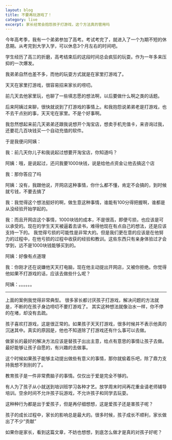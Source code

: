 ```yaml
---
layout: blog
title: 不要再玩游戏了！
category: live
excerpt: 家长经常会抱怨孩子打游戏，这个方法真的管用吗
---
```


今年高考季，我有一个弟弟参加了高考。考试考完了，就进入了一个为期不短的休息期。从考完到大学入学，可以休息3个月左右的时间吧。

学生经历了高三的折磨，高考结束后的这段时间总会疯狂的玩耍。作为一年多来压抑的一次爆发。

我弟弟自然也差不多，而他的玩耍方式就是在家里打游戏了。

天天在家里打游戏，很容易招来家长的唠叨。

前几天去他家里玩，也聊了一些填志愿的想法啊，以后要做什么啊之类的话题。

后来阿姨过来聊，很快就说到了打游戏的事情上。和我抱怨说弟弟老是打游戏，也不去干点别的事，天天宅在家里。不是个好事啊。

我忽然想起来前几天弟弟还跟我说想开个淘宝店，想卖手机充值卡，来咨询过我，还要花几百块钱买一个自动充值的软件。

于是我便问阿姨：

我：前几天你儿子和我说起过想要开淘宝店，你知道吗？

阿姨：哦，是说起过，还问我要1000块钱，说是给他点资金让他去搞这个店

我：那你答应了吗

阿姨：没有，我跟他说，开网店这种事情，你什么都不懂，肯定不会搞的，到时候就亏钱，不要去搞了

我：我觉得这个想法挺好的啊，做生意这种事情，谁能有100分得把握啊，谁都是从没经验开始学起的。

我：而且开网店这个事情，1000块钱的成本，不是很高，即便亏损，也应该是可以承受的。现在的学生天天被逼着去读书，难得他现在有点自己的想法，还是应该支持一下的。
我觉得亏损的可能性是非常大的。但是我们更在意的应该是在他努力的过程中，在他亏损的过程中收获的经验和教训。这些东西只有亲身体验过才会学到，远不是1000块钱能够买到的。

阿姨：好像有点道理

我：你刚才还在说嫌他天天打电脑，现在他主动提出开网店，又被你拒绝。你觉得他如果不打游戏的话，应该去做些什么呢？

阿姨：。。。。。。

***

上面的案例我觉得非常典型。
很多家长都讨厌孩子打游戏，解决问题的方法就是，不断的在孩子身边唠叨不要打游戏了。
其实这种想法就像治水一样，你不停的在堵，却没有去疏。

孩子喜欢打游戏，这是很正常的。如果孩子天天打游戏，很多时候并不表示他真的沉迷其中。真实的原因是，他也不知道除了打游戏还有什么事可以去做。

做家长的最好的解决方法应该是替孩子出出主意，给点有意思的事情让孩子去做。最好能够让孩子自愿的，有兴趣的去做事。

这个时候如果孩子能够主动提出做些有意义的事情，那你就偷着乐吧，除了鼎力支持我想不到别的了。

教育孩子是一件非常费脑子的事情。仅仅出于爱是完全不够的。

有人为了孩子从小就送到培训班学习各种才艺。放学周末时间再花重金请老师辅导培训。空余时间不允许孩子玩游戏，不允许孩子和同学去玩耍。

这种种行为都是出于爱孩子，但是再仔细想想，这是爱孩子还是害孩子呢？

孩子的成长过程中，家长的影响总是最大的。很多时候，孩子成长不顺利，家长做出了不少“贡献”

如果你是家长，看到这篇文章，不妨也想想，到底怎么做才是真的对孩子好呢？

